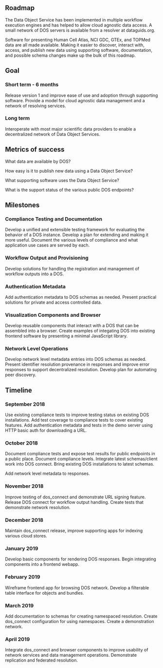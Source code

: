 Roadmap
-------

The Data Object Service has been implemented in multiple workflow execution engines 
and has helped to allow cloud agnostic data access. A small network of DOS servers 
is available from a resolver at dataguids.org.

Software for presenting Human Cell Atlas, NCI GDC, GTEx, and TOPMed data are all made 
available. Making it easier to discover, interact with, access, and publish new data 
using supporting software, documentation, and possible schema changes make up the 
bulk of this roadmap.

## Goal

### Short term - 6 months

Release version 1 and improve ease of use and adoption through supporting software. 
Provide a model for cloud agnostic data management and a network of resolving services.

### Long term

Interoperate with most major scientific data providers to enable a decentralized 
network of Data Object Services.

## Metrics of success

What data are available by DOS?

How easy is it to publish new data using a Data Object Service?

What supporting software uses the Data Object Service?

What is the support status of the various public DOS endpoints?

## Milestones

### Compliance Testing and Documentation

Develop a unified and extensible testing framework for evaluating the behavior of a DOS
instance. Develop a plan for extending and making it more useful. Document the various 
levels of compliance and what application use cases are served by each.

### Workflow Output and Provisioning

Develop solutions for handling the registration and management of workflow outputs into 
a DOS.

### Authentication Metadata

Add authentication metadata to DOS schemas as needed. Present practical solutions for
private and access controlled data.

### Visualization Components and Browser

Develop reusable components that interact with a DOS that can be assembled into a browser. 
Create examples of integating DOS into existing frontend software by presenting a minimal 
JavaScript library.

### Network Level Operations

Develop network level metadata entries into DOS schemas as needed. Present identifier 
resolution provenance in responses and improve error responses to support decentralized 
resolution. Develop plan for automating peer discovery.

## Timeline

### September 2018

Use existing compliance tests to improve testing status on existing DOS installations. Add test 
coverage to compliance tests to cover existing features. Add authentication metadata and tests 
in the demo server using HTTP basic auth for downloading a URL.

### October 2018

Document compliance tests and expose test results for public endpoints in a public place. Document
compliance levels. Integrate latest schemas/client work into DOS connect. Bring existing DOS 
installations to latest schemas.

Add network level metadata to responses.

### November 2018

Improve testing of dos_connect and demonstrate URL signing feature. Release DOS connect for 
workflow output handling. Create tests that demonstrate network resolution.

### December 2018

Maintain dos_connect release, improve supporting apps for indexing various cloud stores.

### January 2019

Develop basic components for rendering DOS responses. Begin integrating components into a frontend
webapp.

### February 2019

Wireframe frontend app for browsing DOS network. Develop a filterable table interface for 
objects and bundles.

### March 2019

Add documentation to schemas for creating namespaced resolution. Create dos_connect configuration 
for using namespaces. Create a demonstration network.

### April 2019

Integrate dos_connect and browser components to improve usability of network services and 
data management operations. Demonstrate replication and federated resolution.

